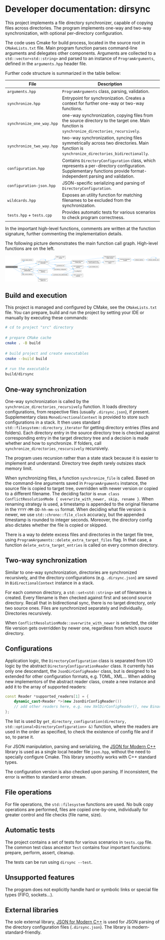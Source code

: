 # Developer documentation: dirsync

This project implements a file directory synchronizer, capable of copying
files across directories. The program implements one-way and two-way
synchronization, with optional per-directory configuration.

The code uses Cmake for build process, located in the source root in `CMakeLists.txt` file.
Main program function parses command-line arguments and delegates other components.
Arguments are collected to a `std::vector<std::string>` and parsed to an instance
of `ProgramArguments`, defined in the `arguments.hpp` header file.

Further code structure is summarized in the table bellow:

| File                      | Description                                                                                                                                                         |
|---------------------------|---------------------------------------------------------------------------------------------------------------------------------------------------------------------|
| `arguments.hpp`           | `ProgramArguments` class, parsing, validation.                                                                                                                      |
| `synchronize.hpp`         | Entrypoint for synchronization. Creates a context for further one-way or two-way functions.                                                                         |
| `synchronize_one_way.hpp` | one-way synchronization, copying files from the source directory to the target one. Main function is `synchronize_directories_recursively`.                         |
| `synchronize_two_way.hpp` | two-way synchronization, syncing files symmetrically across two directories. Main function is `synchronize_directories_bidirectionally`.                            |
| `configuration.hpp`       | Contains `DirectoryConfiguration` class, which represents a per-directory configuration. Supplementary functions provide format-independent parsing and validation. |
| `configuration-json.hpp`  | JSON-specific serializing and parsing of `DirectoryConfiguration`.                                                                                                  |
| `wildcards.hpp`           | Exposes an utility function for matching filenames to be excluded from the synchronization.                                                                         |
| `tests.hpp` + `tests.cpp` | Provides automatic tests for various scenarios to check program correctness.                                                                                        |

In the important high-level functions, comments are written at the function signature,
further commenting the implementation details.

The following picture demonstrates the main function call graph.
High-level functions are on the left.

![Function call graph](./function-call-graph.png)

## Build and execution

This project is managed and configured by CMake, see the `CMakeLists.txt` file.
You can prepare, build and run the project by setting your IDE
or manually by executing these commands:

```bash
# cd to project "src" directory

# prepare CMake cache
cmake . -B build

# build project and create executables
cmake --build build

# run the executable
build/dirsync
```

## One-way synchronization

One-way synchronization is called by the `synchronize_directories_recursively` function.
It loads directory configurations, from respective files (usually `.dirsync.json`), if present.
Supplementary class `MonodirectionalContext` is provided to store such configurations in a stack.
It then uses standard `std::filesystem::directory_iterator` for getting directory entries (files and folders).
Each directory entry in the source directory tree is checked against corresponding entry
in the target directory tree and a decision is made whether and how to synchronize. If folders,
call `synchronize_directories_rescursively` recursively.

The program uses recursion rather than a state stack because it is easier to implement and understand.
Directory tree depth rarely outsizes stack memory limit.

When synchronizing files, a function `synchronize_file` is called.
Based on the command-line arguments saved in `ProgramArguments` instance,
the source file is copied to target tree, overridden with newer version or copied
to a different filename. The deciding factor is
`enum class ConflictResolutionMode { overwrite_with_newer, skip, rename }`.
When renaming strategy is used, a timestamp is appended to the original filename
in the `YYYY-MM-DD-hh-mm-ss` format. When deciding what file version is newer,
we use `std::chrono::file_clock` accuracy, but the appended timestamp is rounded
to integer seconds.
Moreover, the directory config also dictates whether the file is copied or skipped.

There is a way to delete excess files and directories in the target file tree,
using `ProgramArguments::delete_extra_target_files` flag. In that case,
a function `delete_extra_target_entries` is called on every common directory.

## Two-way synchronization

Similar to one-way synchronization, directories are synchronized recursively,
and the directory configurations (e.g. `.dirsync.json`) are saved in `BidirectionalContext`
instance in a stack.

For each common directory, a `std::set<std::string>` set of filenames is created.
Every filename is then checked against first and second source directory.
Recall that in bidirectional sync, there is no target directory, only two source ones.
Files are synchronized separately and individually. Directories recursively.

When `ConflictResolutionMode::overwrite_with_newer` is selected, the older file version
gets overridden by newer one, regardless from which source directory.

## Configurations

Application logic, the `DirectoryConfiguration` class is separated from I/O logic
by the abstract `DirectoryConfigurationReader` class.
It currently has only one descendant, the `JsonDirConfigReader` class,
but is designed to be extended for other configuration formats, e.g. TOML, XML...
When adding new implementors of the abstract reader class, create a new instance
and add it to the array of supported readers:
```cpp
const Reader *supported_readers[1] = {
	dynamic_cast<Reader *>(new JsonDirConfigReader())
	// add other readers here, e.g. new XmlDirConfigReader(), new BinaryDirConfigReader()...
};
```

The list is used by `get_directory_configuration(directory, std::optional<DirectoryConfiguration> &)`
function, where the readers are used in the order as specified, to check the existence
of config file and if so, to parse it.

For JSON manipulation, parsing and serializing, the
[JSON for Modern C++](https://github.com/nlohmann/json) library
is used as a single local header file `json.hpp`,
without the need to specially configure Cmake.
This library smoothly works with C++ standard types. 

The configuration version is also checked upon parsing. If inconsistent,
the error is written to standard error stream.

## File operations

For file operations, the `std::filesystem` functions are used. No bulk copy operations
are performed, files are copied one-by-one, individually for greater control
and file checks (file name, size).

## Automatic tests

The project contains a set of tests for various scenarios in `tests.cpp` file.
The common test class ancestor `Test` contains four important functions:
prepare, perform, assert, cleanup.

The tests can be run using `dirsync --test`.

## Unsupported features

The program does not explicitly handle hard or symbolic links or special file types
(FIFO, sockets...).

## External libraries

The sole external library, [JSON for Modern C++](https://github.com/nlohmann/json)
is used for JSON parsing of the directory configuration files (`.dirsync.json`).
The library is modern-standard-friendly.
